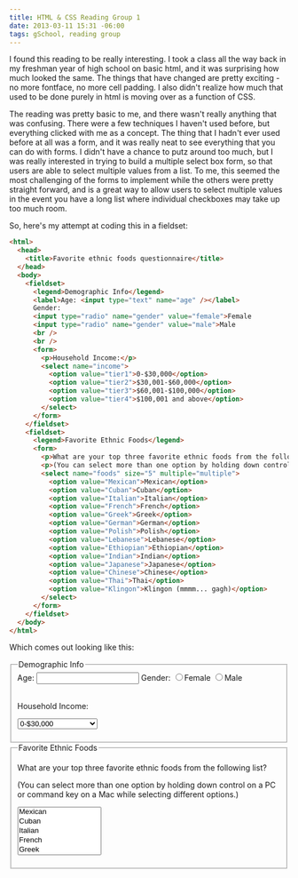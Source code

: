 ```yaml
---
title: HTML & CSS Reading Group 1
date: 2013-03-11 15:31 -06:00
tags: gSchool, reading group
---
```


I found this reading to be really interesting.  I took a class all the way back in my freshman year of high school on basic html, and it was surprising how much looked the same.  The things that have changed are pretty exciting - no more fontface, no more cell padding.  I also didn't realize how much that used to be done purely in html is moving over as a function of CSS.

The reading was pretty basic to me, and there wasn't really anything that was confusing.  There were a few techniques I haven't used before, but everything clicked with me as a concept.  The thing that I hadn't ever used before at all was a form, and it was really neat to see everything that you can do with forms.  I didn't have a chance to putz around too much, but I was really interested in trying to build a multiple select box form, so that users are able to select multiple values from a list.  To me, this seemed the most challenging of the forms to implement while the others were pretty straight forward, and is a great way to allow users to select multiple values in the event you have a long list where individual checkboxes may take up too much room.

So, here's my attempt at coding this in a fieldset:

```html
<html>
  <head>
    <title>Favorite ethnic foods questionnaire</title>
  </head>
  <body>
    <fieldset>
      <legend>Demographic Info</legend>
      <label>Age: <input type="text" name="age" /></label>
      Gender:
      <input type="radio" name="gender" value="female">Female
      <input type="radio" name="gender" value="male">Male
      <br />
      <br />
      <form>
        <p>Household Income:</p>
        <select name="income">
          <option value="tier1">0-$30,000</option>
          <option value="tier2">$30,001-$60,000</option>
          <option value="tier3">$60,001-$100,000</option>
          <option value="tier4">$100,001 and above</option>
        </select>
      </form>
    </fieldset>
    <fieldset>
      <legend>Favorite Ethnic Foods</legend>
      <form>
        <p>What are your top three favorite ethnic foods from the following list?</p>
        <p>(You can select more than one option by holding down control on a PC or command key on a Mac while selecting different options.)</p>
        <select name="foods" size="5" multiple="multiple">
          <option value="Mexican">Mexican</option>
          <option value="Cuban">Cuban</option>
          <option value="Italian">Italian</option>
          <option value="French">French</option>
          <option value="Greek">Greek</option>
          <option value="German">German</option>
          <option value="Polish">Polish</option>
          <option value="Lebanese">Lebanese</option>
          <option value="Ethiopian">Ethiopian</option>
          <option value="Indian">Indian</option>
          <option value="Japanese">Japanese</option>
          <option value="Chinese">Chinese</option>
          <option value="Thai">Thai</option>
          <option value="Klingon">Klingon (mmmm... gagh)</option>
        </select>
      </form>
    </fieldset>
  </body>
</html>
```

Which comes out looking like this:

<html>
  <head>
    <title>Favorite ethnic foods questionnaire</title>
  </head>
  <body>
    <fieldset>
      <legend>Demographic Info</legend>
      <label>Age: <input type="text" name="age" /></label>
      Gender:
      <input type="radio" name="gender" value="female">Female
      <input type="radio" name="gender" value="male">Male
      <br />
      <br />
      <form>
        <p>Household Income:</p>
        <select name="income">
          <option value="tier1">0-$30,000</option>
          <option value="tier2">$30,001-$60,000</option>
          <option value="tier3">$60,001-$100,000</option>
          <option value="tier4">$100,001 and above</option>
        </select>
      </form>
    </fieldset>
    <fieldset>
      <legend>Favorite Ethnic Foods</legend>
      <form>
        <p>What are your top three favorite ethnic foods from the following list?</p>
        <p>(You can select more than one option by holding down control on a PC or command key on a Mac while selecting different options.)</p>
        <select name="foods" size="5" multiple="multiple">
          <option value="Mexican">Mexican</option>
          <option value="Cuban">Cuban</option>
          <option value="Italian">Italian</option>
          <option value="French">French</option>
          <option value="Greek">Greek</option>
          <option value="German">German</option>
          <option value="Polish">Polish</option>
          <option value="Lebanese">Lebanese</option>
          <option value="Ethiopian">Ethiopian</option>
          <option value="Indian">Indian</option>
          <option value="Japanese">Japanese</option>
          <option value="Chinese">Chinese</option>
          <option value="Thai">Thai</option>
          <option value="Klingon">Klingon (mmmm... gagh)</option>
        </select>
      </form>
    </fieldset>
  </body>
</html>

